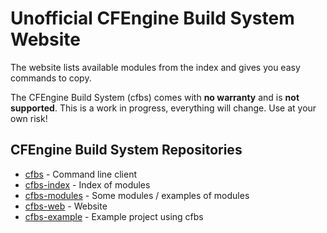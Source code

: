# Unofficial CFEngine Build System Website

The website lists available modules from the index and gives you easy commands to copy.

The CFEngine Build System (cfbs) comes with **no warranty** and is **not supported**.
This is a work in progress, everything will change.
Use at your own risk!

## CFEngine Build System Repositories

* [cfbs](https://github.com/cfengine/cfbs) - Command line client
* [cfbs-index](https://github.com/cfengine/cfbs-index) - Index of modules
* [cfbs-modules](https://github.com/cfengine/cfbs-modules) - Some modules / examples of modules
* [cfbs-web](https://github.com/cfengine/cfbs-web) - Website
* [cfbs-example](https://github.com/cfengine/cfbs-example) - Example project using cfbs
